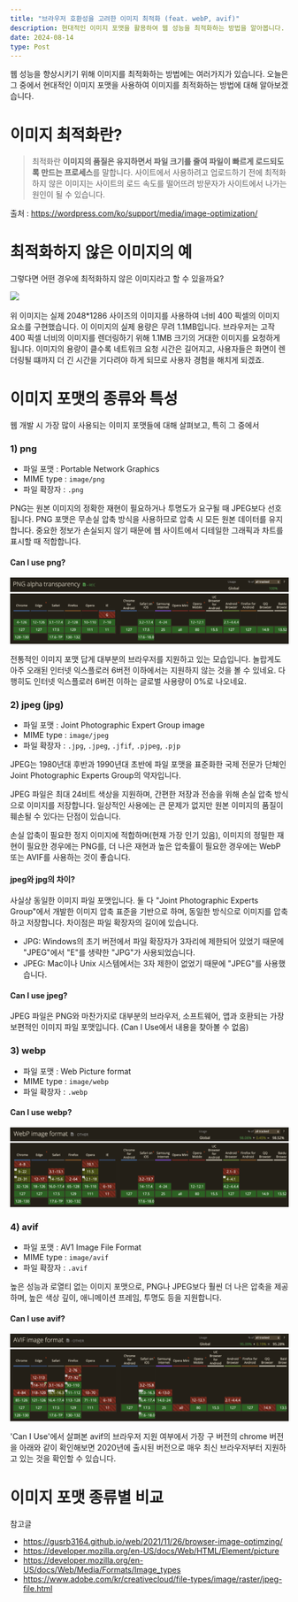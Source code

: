 ```yaml
---
title: "브라우저 호환성을 고려한 이미지 최적화 (feat. webP, avif)"
description: 현대적인 이미지 포맷을 활용하여 웹 성능을 최적화하는 방법을 알아봅니다.
date: 2024-08-14
type: Post
---
```


웹 성능을 향상시키기 위해 이미지를 최적화하는 방법에는 여러가지가 있습니다. 오늘은 그 중에서 현대적인 이미지 포맷을 사용하여 이미지를 최적화하는 방법에 대해 알아보겠습니다.

# 이미지 최적화란?

> 최적화란 **이미지의 품질은 유지하면서 파일 크기를 줄여 파일이 빠르게 로드되도록 만드는 프로세스**를 말합니다. 사이트에서 사용하려고 업로드하기 전에 최적화하지 않은 이미지는 사이트의 로드 속도를 떨어뜨려 방문자가 사이트에서 나가는 원인이 될 수 있습니다.

출처 : https://wordpress.com/ko/support/media/image-optimization/

# 최적화하지 않은 이미지의 예

그렇다면 어떤 경우에 최적화하지 않은 이미지라고 할 수 있을까요?

<img src="https://en-support.files.wordpress.com/2018/01/truck-in-field.jpeg" width="400"/>

위 이미지는 실제 2048\*1286 사이즈의 이미지를 사용하여 너비 400 픽셀의 이미지 요소를 구현했습니다. 이 이미지의 실제 용량은 무려 1.1MB입니다. 브라우저는 고작 400 픽셀 너비의 이미지를 렌더링하기 위해 1.1MB 크기의 거대한 이미지를 요청하게 됩니다. 이미지의 용량이 클수록 네트워크 요청 시간은 길어지고, 사용자들은 화면이 렌더링될 떄까지 더 긴 시간을 기다려야 하게 되므로 사용자 경험을 해치게 되겠죠.

# 이미지 포맷의 종류와 특성

웹 개발 시 가장 많이 사용되는 이미지 포맷들에 대해 살펴보고, 특히 그 중에서

### 1) png

- 파일 포맷 : Portable Network Graphics
- MIME type : `image/png`
- 파일 확장자 : `.png`

PNG는 원본 이미지의 정확한 재현이 필요하거나 투명도가 요구될 때 JPEG보다 선호됩니다. PNG 포맷은 무손실 압축 방식을 사용하므로 압축 시 모든 원본 데이터를 유지합니다. 중요한 정보가 손실되지 않기 때문에 웹 사이트에서 디테일한 그래픽과 차트를 표시할 때 적합합니다.

#### Can I use png?

<img src="/public/images/post/front-end/modern-image-format/04.png"/>
<img src="/public/images/post/front-end/modern-image-format/03.png"/>

전통적인 이미지 포맷 답게 대부분의 브라우저를 지원하고 있는 모습입니다. 놀랍게도 아주 오래된 인터넷 익스플로러 6버전 이하에서는 지원하지 않는 것을 볼 수 있네요. 다행히도 인터넷 익스플로러 6버전 이하는 글로벌 사용량이 0%로 나오네요.

### 2) jpeg (jpg)

- 파일 포맷 : Joint Photographic Expert Group image
- MIME type : `image/jpeg`
- 파일 확장자 : `.jpg`, `.jpeg`, `.jfif`, `.pjpeg`, `.pjp`

JPEG는 1980년대 후반과 1990년대 초반에 파일 포맷을 표준화한 국제 전문가 단체인 Joint Photographic Experts Group의 약자입니다.

JPEG 파일은 최대 24비트 색상을 지원하며, 간편한 저장과 전송을 위해 손실 압축 방식으로 이미지를 저장합니다. 일상적인 사용에는 큰 문제가 없지만 원본 이미지의 품질이 훼손될 수 있다는 단점이 있습니다.

손실 압축이 필요한 정지 이미지에 적합하며(현재 가장 인기 있음), 이미지의 정밀한 재현이 필요한 경우에는 PNG를, 더 나은 재현과 높은 압축률이 필요한 경우에는 WebP 또는 AVIF를 사용하는 것이 좋습니다.

#### jpeg와 jpg의 차이?

사실상 동일한 이미지 파일 포맷입니다. 둘 다 "Joint Photographic Experts Group"에서 개발한 이미지 압축 표준을 기반으로 하며, 동일한 방식으로 이미지를 압축하고 저장합니다. 차이점은 파일 확장자의 길이에 있습니다.

- JPG: Windows의 초기 버전에서 파일 확장자가 3자리에 제한되어 있었기 때문에 "JPEG"에서 "E"를 생략한 "JPG"가 사용되었습니다.
- JPEG: Mac이나 Unix 시스템에서는 3자 제한이 없었기 때문에 "JPEG"를 사용했습니다.

#### Can I use jpeg?

JPEG 파일은 PNG와 마찬가지로 대부분의 브라우저, 소프트웨어, 앱과 호환되는 가장 보편적인 이미지 파일 포맷입니다. (Can I Use에서 내용을 찾아볼 수 없음)

### 3) webp

- 파일 포맷 : Web Picture format
- MIME type : `image/webp`
- 파일 확장자 : `.webp`

#### Can I use webp?

<img src="/public/images/post/front-end/modern-image-format/05.png"/>
<img src="/public/images/post/front-end/modern-image-format/06.png"/>

### 4) avif

- 파일 포맷 : AV1 Image File Format
- MIME type : `image/avif`
- 파일 확장자 : `.avif`

높은 성능과 로열티 없는 이미지 포맷으로, PNG나 JPEG보다 훨씬 더 나은 압축을 제공하며, 높은 색상 깊이, 애니메이션 프레임, 투명도 등을 지원합니다.

#### Can I use avif?

<img src="/public/images/post/front-end/modern-image-format/02.png"/>
<img src="/public/images/post/front-end/modern-image-format/01.png"/>

'Can I Use'에서 살펴본 avif의 브라우저 지원 여부에서 가장 구 버전의 chrome 버전을 아래와 같이 확인해보면 2020년에 출시된 버전으로 매우 최신 브라우저부터 지원하고 있는 것을 확인할 수 있습니다.

# 이미지 포맷 종류별 비교

참고글

- https://gusrb3164.github.io/web/2021/11/26/browser-image-optimzing/
- https://developer.mozilla.org/en-US/docs/Web/HTML/Element/picture
- https://developer.mozilla.org/en-US/docs/Web/Media/Formats/Image_types
- https://www.adobe.com/kr/creativecloud/file-types/image/raster/jpeg-file.html
